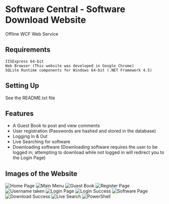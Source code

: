 # Software Central - Software Download Website
Offline WCF Web Service

## Requirements
```
IISExpress 64-bit
Web Browser (This website was developed in Google Chrome)
SQLite Runtime components for Windows 64-bit (.NET Framework 4.5)
```
## Setting Up
See the README.txt file

## Features
* A Guest Book to post and view comments <br/>
* User registration (Passwords are hashed and stored in the database) <br/> 
* Logging In & Out <br/>
* Live Searching for software <br/>
* Downloading software (Downloading software requires the user to be logged in; attempting to download while not logged in will redirect you to the Login Page) <br/>

## Images of the Website
![Home Page](https://user-images.githubusercontent.com/45221821/48836411-8e929700-ede7-11e8-9b29-6d4195a4e310.png)
![Main Menu](https://user-images.githubusercontent.com/45221821/48835999-78380b80-ede6-11e8-8c8e-da739ee9c9de.png)
![Guest Book](https://user-images.githubusercontent.com/45221821/48836101-b1707b80-ede6-11e8-8184-f15fabb6c126.png)
![Register Page](https://user-images.githubusercontent.com/45221821/48836256-15933f80-ede7-11e8-899e-b8a30582a638.png)
![Username taken](https://user-images.githubusercontent.com/45221821/48836658-34460600-ede8-11e8-8bdd-ecf62995ed0e.png)
![Login Page](https://user-images.githubusercontent.com/45221821/48836299-2e035a00-ede7-11e8-813d-d7442eebcd02.png)
![Login Success](https://user-images.githubusercontent.com/45221821/48836473-bda90880-ede7-11e8-987a-1290e40f643d.png)
![Software Page](https://user-images.githubusercontent.com/45221821/48836340-5a1edb00-ede7-11e8-894b-8adec4941e20.png)
![Download Success](https://user-images.githubusercontent.com/45221821/48836516-db766d80-ede7-11e8-9de3-d0a3b6039618.png)
![Live Search](https://user-images.githubusercontent.com/45221821/48836594-0a8cdf00-ede8-11e8-9613-cc192747d4e3.png)
![PowerShell](https://user-images.githubusercontent.com/45221821/48836701-5cce0000-ede8-11e8-9c7d-a35969353d21.png)
